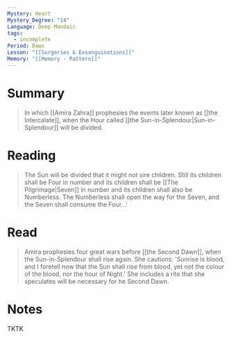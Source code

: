 ```yaml
---
Mystery: Heart
Mystery_Degree: "14"
Language: Deep Mandaic
tags:
  - incomplete
Period: Dawn
Lesson: "[[Surgeries & Exsanguinations]]"
Memory: "[[Memory - Pattern]]"
---
```

# Summary
> In which [[Amira Zahra]] prophesies the events later known as [[the Intercalate]], when the Hour called [[the Sun-in-Splendour|Sun-in-Splendour]] will be divided.
# Reading
> The Sun will be divided that it might not sire children. Still its children shall be Four in number and its children shall be [[The Pilgrimage|Seven]] in number and its children shall also be Numberless. The Numberless shall open the way for the Seven, and the Seven shall consume the Four...'
# Read
> Amira prophesies four great wars before [[the Second Dawn]], when the Sun-in-Splendour shall rise again. She cautions: 'Sunrise is blood, and I foretell now that the Sun shall rise from blood, yet not the colour of the blood, nor the hour of Night.' She includes a rite that she speculates will be necessary for he Second Dawn.
# Notes
TKTK